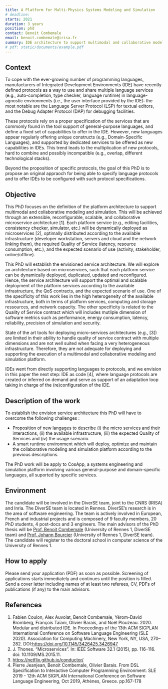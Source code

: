 ```yaml
---
title: A Platform for Multi-Physics Systems Modeling and Simulation
# deadline: 
starts: 2021
duration: 3 years
position: phd
contact: Benoit Combemale
email: benoit.combemale@irisa.fr
summary: IDE architecture to support multimodal and collaborative modeling and simulation.
# pdf: static/documents/example.pdf
---
```


## Context

To cope with the ever-growing number of programming languages, manufacturers of Integrated Development Environments (IDE) have recently defined protocols as a way to use and share multiple language services (e.g., auto-completion, type checker, language runtime) in language-agnostic environments (i.e., the user interface provided by the IDE): the most notable are the Language Server Protocol (LSP) for textual editors, and the Debug Adapter Protocol (DAP) for debugging facilities.

These protocols rely on a proper specification of the services that are commonly found in the tool support of general-purpose languages, and define a fixed set of capabilities to offer in the IDE.
However, new languages appear regularly offering unique constructs (e.g., Domain-Specific Languages), and supported by dedicated services to be offered as new capabilities in IDEs. This trend leads to the multiplication of new protocols, hard to combine and possibly incompatible (e.g., overlap, different technological stacks).

Beyond the proposition of specific protocols, the goal of this PhD is to propose an original appraoch for being able to specify language protocols and to offer IDEs to be configured with such protocol specifications. 

## Objective

This PhD focuses on the definition of the platform architecture to support multimodal and collaborative modeling and simulation. This will be achieved through an extensible, reconfigurable, scalable, and collaborative microservice architecture [1]. Each platform service (e.g., editing facilities, consistency checker, simulator, etc.) will be dynamically deployed as microservices [2], optimally distributed according to the available infrastructure (developer workstation, servers and cloud and the network linking them), the required Quality of Service (latency, resource consumption, etc.), and the expected scenario of use (activity, stakeholder, online/offline).

This PhD will establish the envisioned service architecture. We will explore an architecture based on microservices, such that each platform service can be dynamically deployed, duplicated, updated and reconfigured. Hence, the service architecture will support the optimal and scalable deployment of the platform services according to the available infrastructure, the QoS contracts, and the expected scenario of use. One of the specificity of this work lies in the high heterogeneity of the available infrastructure, both in terms of platform services, computing and storage ressources, and network capacity. The other specificity is related to the Quality of Service contract which will includes mutliple dimension of software metrics such as performance, energy consumption, latency, reliability, precision of simulation and security. 

State of the art tools for deploying micro-services architectures (e.g., [3]) are limited in their ability to handle quality of service contract with multiple dimensions and are not well suited  when facing a very heterogeneous infrastructure. Therefore, they are not adequate for deploying and supporting the execution of a multimodal and collaborative modeling and simulation platform.
   
IDEs went from directly supporting languages to protocols, and we envision in this paper the next step: IDE as code [4], where language protocols are created or inferred on demand and serve as support of an adaptation loop taking in charge of the (re)configuration of the IDE.

## Description of the work

To establish the envision service architecture this PhD will have to overcome the following challenges :
- Proposition of new langages to describe (i) the micro services and their interactions, (ii) the available infrastructure, (iii) the expected Quality of Services and (iv) the usage scenario.
- A smart runtime environment which will deploy, optimize and maintain the collaborative modeling and simulation platform according to the previous descriptions.

The PhD work will be apply to CosApp, a systems engineering and simulation platform involving various general-purpose and domain-specific languages, all suported by specific services.

## Environment

The candidate will be involved in the DiverSE team, joint to the CNRS (IRISA) and Inria. The DiverSE team is located in Rennes. DiverSE’s research is in the area of software engineering. The team is actively involved in European, French and industrial projects and is composed of 9 faculty members, 20 PhD students, 4 post-docs and 3 engineers. The main advisors of the PhD thesis will be [Prof. Benoit Combemale](https://people.irisa.fr/Benoit.Combemale) (University of Rennes 1, DiverSE team) and [Prof. Johann Bourcier](https://sites.google.com/site/johannbourcier/) (University of Rennes 1, DiverSE team). The candidate will register to the doctoral school in computer science of the University of Rennes 1. 

## How to apply

Please send your application (PDF) as soon as possible. Screening of applications starts immediately and continues until the position is filled. Send a cover letter including names of at least two referees, CV, PDFs of publications (if any) to the main advisors.

## References

1. Fabien Coulon, Alex Auvolat, Benoit Combemale, Yérom-David Bromberg, François Taïani, Olivier Barais, and Noël Plouzeau. 2020. Modular and distributed IDE. In Proceedings of the 13th ACM SIGPLAN International Conference on Software Language Engineering (SLE 2020). Association for Computing Machinery, New York, NY, USA, 270–282. DOI:https://doi.org/10.1145/3426425.3426947
1. J. Thones. “Microservices”. In: IEEE Software 32.1 (2015), pp. 116–116. doi: 10.1109/MS.2015.11.
1. https://netflix.github.io/conductor/
1. Pierre Jeanjean, Benoit Combemale, Olivier Barais. From DSL Specification to Interactive Computer Programming Environment. SLE 2019 - 12th ACM SIGPLAN International Conference on Software Language Engineering, Oct 2019, Athènes, Greece. pp.167-178

